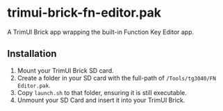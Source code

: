 # trimui-brick-fn-editor.pak

A TrimUI Brick app wrapping the built-in Function Key Editor app.

## Installation

1. Mount your TrimUI Brick SD card.
2. Create a folder in your SD card with the full-path of `/Tools/tg3040/FN Editor.pak`.
3. Copy `launch.sh` to that folder, ensuring it is still executable.
4. Unmount your SD Card and insert it into your TrimUI Brick.
